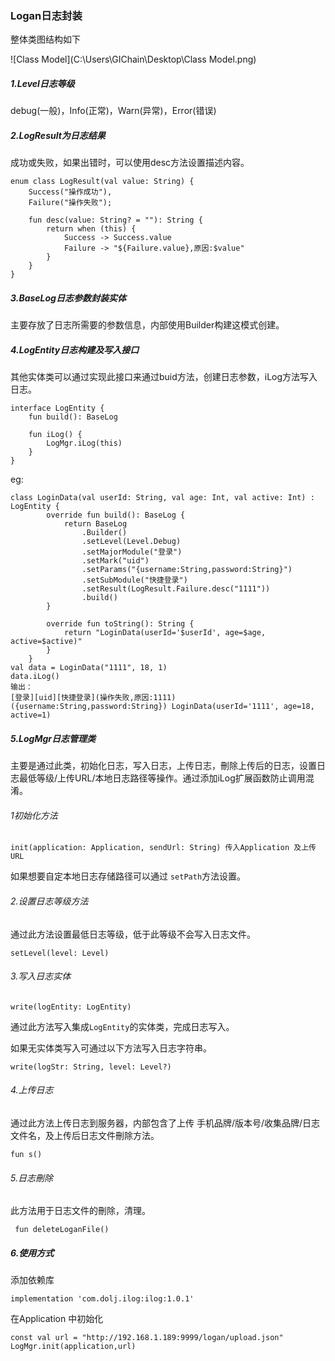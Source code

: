 ### Logan日志封装

整体类图结构如下

![Class Model](C:\Users\GIChain\Desktop\Class Model.png)

##### 1.Level日志等级

debug(一般)，Info(正常)，Warn(异常)，Error(错误)

##### 2.LogResult为日志结果

成功或失败，如果出错时，可以使用desc方法设置描述内容。

```
enum class LogResult(val value: String) {
    Success("操作成功"),
    Failure("操作失败");

    fun desc(value: String? = ""): String {
        return when (this) {
            Success -> Success.value
            Failure -> "${Failure.value},原因:$value"
        }
    }
}
```

##### 3.BaseLog日志参数封装实体

主要存放了日志所需要的参数信息，内部使用Builder构建这模式创建。

##### 4.LogEntity日志构建及写入接口

其他实体类可以通过实现此接口来通过buid方法，创建日志参数，iLog方法写入日志。

```
interface LogEntity {
    fun build(): BaseLog

    fun iLog() {
        LogMgr.iLog(this)
    }
}
```

eg:

```
class LoginData(val userId: String, val age: Int, val active: Int) : LogEntity {
        override fun build(): BaseLog {
            return BaseLog
                .Builder()
                .setLevel(Level.Debug)
                .setMajorModule("登录")
                .setMark("uid")
                .setParams("{username:String,password:String}")
                .setSubModule("快捷登录")
                .setResult(LogResult.Failure.desc("1111"))
                .build()
        }

        override fun toString(): String {
            return "LoginData(userId='$userId', age=$age, active=$active)"
        }
    }
val data = LoginData("1111", 18, 1)
data.iLog()
输出：
[登录][uid][快捷登录](操作失败,原因:1111) ({username:String,password:String}) LoginData(userId='1111', age=18, active=1)
```

##### 5.LogMgr日志管理类

主要是通过此类，初始化日志，写入日志，上传日志，刪除上传后的日志，设置日志最低等级/上传URL/本地日志路径等操作。通过添加iLog扩展函数防止调用混淆。

###### 1初始化方法

```
init(application: Application, sendUrl: String) 传入Application 及上传URL
```

如果想要自定本地日志存储路径可以通过 `setPath`方法设置。

###### 2.设置日志等级方法

通过此方法设置最低日志等级，低于此等级不会写入日志文件。

```
setLevel(level: Level) 
```

###### 3.写入日志实体

```
write(logEntity: LogEntity) 
```

通过此方法写入集成`LogEntity`的实体类，完成日志写入。

如果无实体类写入可通过以下方法写入日志字符串。

```
write(logStr: String, level: Level?)
```

###### 4.上传日志

通过此方法上传日志到服务器，内部包含了上传 手机品牌/版本号/收集品牌/日志文件名，及上传后日志文件刪除方法。

```
fun s()
```

###### 5.日志刪除

此方法用于日志文件的刪除，清理。

```
 fun deleteLoganFile()
```

##### 6.使用方式

添加依赖库

```
implementation 'com.dolj.ilog:ilog:1.0.1'
```

在Application 中初始化

```
const val url = "http://192.168.1.189:9999/logan/upload.json"
LogMgr.init(application,url)
```

